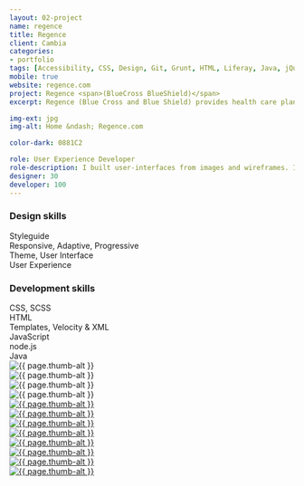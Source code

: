 ```yaml
---
layout: 02-project
name: regence
title: Regence
client: Cambia
categories:
- portfolio
tags: [Accessibility, CSS, Design, Git, Grunt, HTML, Liferay, Java, jQuery, PHP, Portal, Responsive, SASS/SCSS, Styleguide, Theme, Twitter Bootstrap, Velocity]
mobile: true
website: regence.com
project: Regence <span>(BlueCross BlueShield)</span>
excerpt: Regence (Blue Cross and Blue Shield) provides health care plans for Oregon, Utah, and Idaho. The web site provides resources for all visitors and allows members to administer their plans.

img-ext: jpg
img-alt: Home &ndash; Regence.com

color-dark: 0881C2

role: User Experience Developer
role-description: I built user-interfaces from images and wireframes. I had ownership of the portal theme, templates, and styleguide. I used Sublime Text to code and Grunt to build. I designed directly in the browser using the Twitter Bootstrap framework and SCSS. I encouraged responsive design, accessibility, and more efficient coding practices.
designer: 30
developer: 100
---
```


<section class="row--two portfolio__skills">
  <div class="group--one">
    <div class="block--both">
      <h3 class="title--block"><b>Design</b> skills</h3>
      <div class="progress">
        <div class="progress-bar" role="progressbar" aria-valuenow="100" aria-valuemin="0" aria-valuemax="100" style="width: 100%;">
          Styleguide
        </div>
      </div>
      <div class="progress">
        <div class="progress-bar" role="progressbar" aria-valuenow="95" aria-valuemin="0" aria-valuemax="100" style="width: 95%;">
          Responsive, Adaptive, Progressive
        </div>
      </div>
      <div class="progress">
        <div class="progress-bar" role="progressbar" aria-valuenow="95" aria-valuemin="0" aria-valuemax="100" style="width: 95%;">
          Theme, User Interface
        </div>
      </div>
      <div class="progress">
        <div class="progress-bar" role="progressbar" aria-valuenow="75" aria-valuemin="0" aria-valuemax="100" style="width: 75%;">
          User Experience
        </div>
      </div>
    </div>
  </div>
  <div class="group--one">
    <div class="block--both">
      <h3 class="title--block"><b>Development</b> skills</h3>
      <div class="progress">
        <div class="progress-bar" role="progressbar" aria-valuenow="100" aria-valuemin="0" aria-valuemax="100" style="width: 100%;">
          CSS, SCSS
        </div>
      </div>
      <div class="progress">
        <div class="progress-bar" role="progressbar" aria-valuenow="100" aria-valuemin="0" aria-valuemax="100" style="width: 100%;">
          HTML
        </div>
      </div>
      <div class="progress">
        <div class="progress-bar" role="progressbar" aria-valuenow="65" aria-valuemin="0" aria-valuemax="100" style="width: 65%;">
          Templates, Velocity &amp; XML
        </div>
      </div>
      <div class="progress">
        <div class="progress-bar" role="progressbar" aria-valuenow="50" aria-valuemin="0" aria-valuemax="100" style="width: 50%;">
          JavaScript
        </div>
      </div>
      <div class="progress">
        <div class="progress-bar" role="progressbar" aria-valuenow="25" aria-valuemin="0" aria-valuemax="100" style="width: 25%;">
          node.js
        </div>
      </div>
      <div class="progress">
        <div class="progress-bar" role="progressbar" aria-valuenow="15" aria-valuemin="0" aria-valuemax="100" style="width: 15%;">
          Java
        </div>
      </div>
    </div>
  </div>
</section>

<section class="portfolio__screens">
  <div class="portfolio__item">
    <div class="portfolio__image">
      <img src="/images/portfolio/{{ page.name }}/thumb/{{ page.name }}-01.{{ page.img-ext }}" alt="{{ page.thumb-alt }}" lazyload="lazyload">
    </div>
  </div>
  <div class="portfolio__item">
    <div class="portfolio__image">
      <img src="/images/portfolio/{{ page.name }}/thumb/{{ page.name }}-02.{{ page.img-ext }}" alt="{{ page.thumb-alt }}" lazyload="lazyload">
    </div>
  </div>
  <div class="portfolio__item">
    <div class="portfolio__image">
      <img src="/images/portfolio/{{ page.name }}/thumb/{{ page.name }}-03.{{ page.img-ext }}" alt="{{ page.thumb-alt }}" lazyload="lazyload">
    </div>
  </div>
  <div class="portfolio__item">
    <div class="portfolio__image">
      <img src="/images/portfolio/{{ page.name }}/thumb/{{ page.name }}-04.{{ page.img-ext }}" alt="{{ page.thumb-alt }}" lazyload="lazyload">
    </div>
  </div>
  <div class="portfolio__item">
    <a href="#">
      <div class="portfolio__image">
        <img src="/images/portfolio/{{ page.name }}/thumb/{{ page.name }}-05.{{ page.img-ext }}" alt="{{ page.thumb-alt }}" lazyload="lazyload">
      </div>
    </a>
  </div>
  <div class="portfolio__item">
    <a href="#">
      <div class="portfolio__image">
        <img src="/images/portfolio/{{ page.name }}/thumb/{{ page.name }}-06.{{ page.img-ext }}" alt="{{ page.thumb-alt }}" lazyload="lazyload">
      </div>
    </a>
  </div>
  <div class="portfolio__item">
    <a href="#">
      <div class="portfolio__image">
        <img src="/images/portfolio/{{ page.name }}/thumb/{{ page.name }}-07.{{ page.img-ext }}" alt="{{ page.thumb-alt }}" lazyload="lazyload">
      </div>
    </a>
  </div>
  <div class="portfolio__item">
    <a href="#">
      <div class="portfolio__image">
        <img src="/images/portfolio/{{ page.name }}/thumb/{{ page.name }}-08.{{ page.img-ext }}" alt="{{ page.thumb-alt }}" lazyload="lazyload">
      </div>
    </a>
  </div>
  <div class="portfolio__item">
    <a href="#">
      <div class="portfolio__image">
        <img src="/images/portfolio/{{ page.name }}/thumb/{{ page.name }}-09.{{ page.img-ext }}" alt="{{ page.thumb-alt }}" lazyload="lazyload">
      </div>
    </a>
  </div>
  <div class="portfolio__item">
    <a href="#">
      <div class="portfolio__image">
        <img src="/images/portfolio/{{ page.name }}/thumb/{{ page.name }}-10.{{ page.img-ext }}" alt="{{ page.thumb-alt }}" lazyload="lazyload">
      </div>
    </a>
  </div>
  <div class="portfolio__item">
    <a href="#">
      <div class="portfolio__image">
        <img src="/images/portfolio/{{ page.name }}/thumb/{{ page.name }}-11.{{ page.img-ext }}" alt="{{ page.thumb-alt }}" lazyload="lazyload">
      </div>
    </a>
  </div>
  <div class="portfolio__item">
    <a href="#">
      <div class="portfolio__image">
        <img src="/images/portfolio/{{ page.name }}/thumb/{{ page.name }}-12.{{ page.img-ext }}" alt="{{ page.thumb-alt }}" lazyload="lazyload">
      </div>
    </a>
  </div>
</section>
